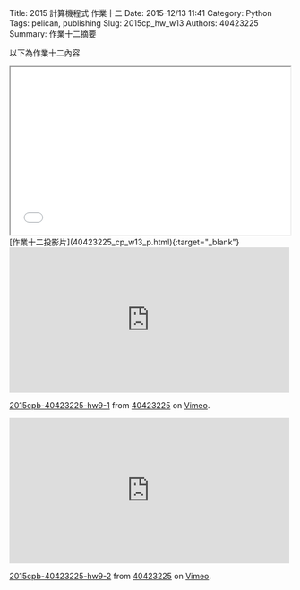 Title: 2015 計算機程式 作業十二
Date: 2015-12/13 11:41
Category: Python
Tags: pelican, publishing
Slug: 2015cp_hw_w13
Authors: 40423225
Summary: 作業十二摘要

以下為作業十二內容

<iframe src="40423225_cp_w13_p.html" width="500" height="300"></iframe>
[作業十二投影片](40423225_cp_w13_p.html){:target="_blank"}
<iframe src="https://player.vimeo.com/video/148641468" width="500" height="260" frameborder="0" webkitallowfullscreen mozallowfullscreen allowfullscreen></iframe> <p><a href="https://vimeo.com/148641468">2015cpb-40423225-hw9-1</a> from <a href="https://vimeo.com/user45523667">40423225</a> on <a href="https://vimeo.com">Vimeo</a>.</p>

<iframe src="https://player.vimeo.com/video/148641467" width="500" height="260" frameborder="0" webkitallowfullscreen mozallowfullscreen allowfullscreen></iframe> <p><a href="https://vimeo.com/148641467">2015cpb-40423225-hw9-2</a> from <a href="https://vimeo.com/user45523667">40423225</a> on <a href="https://vimeo.com">Vimeo</a>.</p>